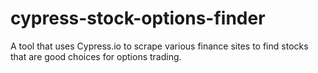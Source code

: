 # cypress-stock-options-finder
A tool that uses Cypress.io to scrape various finance sites to find stocks that are good choices for options trading.
